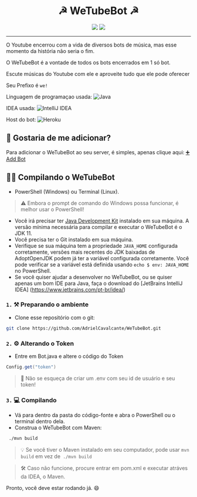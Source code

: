 <h1 align="center">☭ WeTubeBot ☭</h1>


<p align="center">
<a href="https://github.com/AdrielCavalcante/WeTubeBot/edit/main/LICENSE"><img src="https://img.shields.io/badge/License-MIT-FF0000"></a>
<a href="http://we-tube-bot.vercel.app/"><img src="https://img.shields.io/badge/Website-WeTubeBot-dea300.svg"></a>
</p>

<hr>

O Youtube encerrou com a vida de diversos bots de música, mas esse momento da história não seria o fim.

O WeTubeBot é a vontade de todos os bots encerrados em 1 só bot.

Escute músicas do Youtube com ele e aproveite tudo que ele pode oferecer

Seu Prefixo é `we!`

Linguagem de programaçao usada: ![Java](https://img.shields.io/badge/-Java-%23FF0000?style=flat-square&logo=Java&logoColor=ffffff)

IDEA usada: ![IntelliJ IDEA](https://img.shields.io/badge/IntelliJ-000000.svg?style=flat-square&logo=intellij-idea&logoColor=white)

Host do bot: ![Heroku](https://img.shields.io/badge/-Heroku-6762A6?style=flat-square&logo=Heroku&logocolor=C9C3E6)

## 🔗 Gostaria de me adicionar?

Para adicionar o WeTubeBot ao seu server, é simples, apenas clique aqui: <a href="https://discord.com/api/oauth2/authorize?client_id=919248269836714055&permissions=2150648832&scope=bot" target="_blank">➕ Add Bot</a>

## 👨‍💻 Compilando o WeTubeBot


* PowerShell (Windows) ou Terminal (Linux).
> ⚠️ Embora o prompt de comando do Windows possa funcionar, é melhor usar o PowerShell!
* Você irá precisar ter [Java Development Kit](https://adoptopenjdk.net/) instalado em sua máquina. A versão mínima necessária para compilar e executar o WeTubeBot é o JDK 11.
* Você precisa ter o Git instalado em sua máquina.
* Verifique se sua máquina tem a propriedade `JAVA_HOME` configurada corretamente, versões mais recentes do JDK baixadas de AdoptOpenJDK podem já ter a variável configurada corretamente. Você pode verificar se a variável está definida usando `echo $ env: JAVA_HOME` no PowerShell.
* Se você quiser ajudar a desenvolver no WeTubeBot, ou se quiser apenas um bom IDE para Java, faça o download do [JetBrains IntelliJ IDEA] (https://www.jetbrains.com/pt-br/idea/)

### `1.` ⚒ Preparando o ambiente
* Clone esse repositório com o git:
```bash
git clone https://github.com/AdrielCavalcante/WeTubeBot.git
```

### `2.` ⚙️ Alterando o Token
* Entre em Bot.java e altere o código do Token
```java
Config.get("token")
``` 
> 🔩 Não se esqueça de criar um .env com seu id de usuário e seu token!

### `3.` 💻 Compilando
* Vá para dentro da pasta do código-fonte e abra o PowerShell ou o terminal dentro dela.
* Construa o WeTubeBot com Maven:
```bash
 ./mvn build
```
> 💡 Se você tiver o Maven instalado em seu computador, pode usar `mvn build` em vez de` ./mvn build`

> 🛠 Caso não funcione, procure entrar em pom.xml e executar atráves da IDEA, o Maven.

Pronto, você deve estar rodando já. 😄
